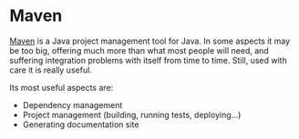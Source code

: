 # Maven

[Maven](https://maven.apache.org/) is a Java project management tool for Java. In some aspects it may be too big, offering much more than what most people will need, and suffering integration problems with itself from time to time. Still, used with care it is really useful.

Its most useful aspects are:

* Dependency management
* Project management \(building, running tests, deploying...\)
* Generating documentation site



